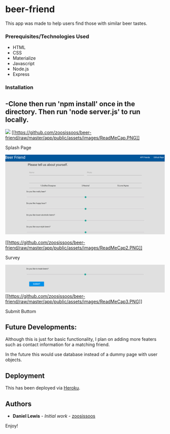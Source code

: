 # beer-friend


This app was made to help users find those with similar beer tastes.


### Prerequisites/Technologies Used

* HTML
* CSS
* Materialize
* Javascript
* Node.js
* Express

### Installation

-Clone then run 'npm install' once in the directory. Then run 'node server.js' to run locally.
---
![](.\app\public\assets\images\ReadMeCap.PNG)
[[https://github.com/zoosissoos/beer-friend/raw/master/app/public/assets/images/ReadMeCap.PNG]]

Splash Page

![](.\app\public\assets\images\ReadMeCap2.PNG)

[[https://github.com/zoosissoos/beer-friend/raw/master/app/public/assets/images/ReadMeCap2.PNG]]

Survey

![](.\app\public\assets\images\ReadMeCap3.PNG)
[[https://github.com/zoosissoos/beer-friend/raw/master/app/public/assets/images/ReadMeCap3.PNG]]



Submit Buttom


## Future Developments: 

Although this is just for basic functionality, I plan on adding more featers such as contact information for a matching friend.

In the future this would use database instead of a dummy page with user objects.


## Deployment

This has been deployed via [Heroku](https://calm-dusk-49591.herokuapp.com/).

## Authors

* **Daniel Lewis** - *Initial work* - [zoosissoos](https://github.com/zoosissoos)

Enjoy!